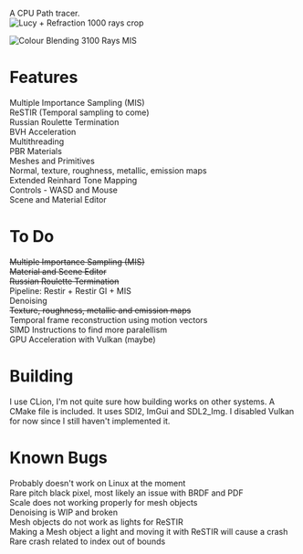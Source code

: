 A CPU Path tracer.  
![Lucy + Refraction 1000 rays crop](https://github.com/user-attachments/assets/f684c323-53a4-4fee-84b4-b1daf21c2889)

![Colour Blending 3100 Rays MIS](https://github.com/user-attachments/assets/19cd37ab-0406-456b-93c2-407642312d4f)

# Features  
Multiple Importance Sampling (MIS)  
ReSTIR (Temporal sampling to come)  
Russian Roulette Termination  
BVH Acceleration  
Multithreading  
PBR Materials  
Meshes and Primitives  
Normal, texture, roughness, metallic, emission maps  
Extended Reinhard Tone Mapping  
Controls - WASD and Mouse  
Scene and Material Editor  

# To Do  
~~Multiple Importance Sampling (MIS)~~  
~~Material and Scene Editor~~  
~~Russian Roulette Termination~~  
Pipeline: Restir + Restir GI + MIS  
Denoising  
~~Texture, roughness, metallic and emission maps~~  
Temporal frame reconstruction using motion vectors  
SIMD Instructions to find more paralellism  
GPU Acceleration with Vulkan (maybe)  

# Building  
I use CLion, I'm not quite sure how building works on other systems. A CMake file is included.
It uses SDl2, ImGui and SDL2_Img. I disabled Vulkan for now since I still haven't implemented it.

# Known Bugs  
Probably doesn't work on Linux at the moment  
Rare pitch black pixel, most likely an issue with BRDF and PDF  
Scale does not working properly for mesh objects  
Denoising is WIP and broken  
Mesh objects do not work as lights for ReSTIR  
Making a Mesh object a light and moving it with ReSTIR will cause a crash  
Rare crash related to index out of bounds  
